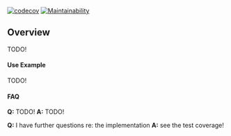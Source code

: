 [![codecov](https://codecov.io/gh/ospin-web-dev/FCTGraph/branch/master/graph/badge.svg)](https://codecov.io/gh/ospin-web-dev/FCTGraph)
[![Maintainability](https://api.codeclimate.com/v1/badges/ab083cc74a1fbb1d7319/maintainability)](https://codeclimate.com/repos/60ae147b04beeb018b015a77/maintainability)

## Overview

TODO!

#### Use Example

TODO!


#### FAQ
**Q:** TODO!
**A:** TODO!

**Q:** I have further questions re: the implementation
**A:** see the test coverage!
